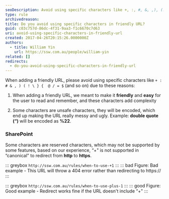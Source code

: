 ```yaml
---
seoDescription: Avoid using specific characters like +, :, #, &, ,), (!, }, {, @, /, =, $ and others in friendly URLs to ensure they are readable, memorable and safe.
type: rule
archivedreason:
title: Do you avoid using specific characters in friendly URL?
guid: c03c757d-86dc-4f31-9aa3-f1c6670c7d63
uri: avoid-using-specific-characters-in-friendly-url
created: 2017-04-26T20:15:26.0000000Z
authors:
  - title: William Yin
    url: https://ssw.com.au/people/william-yin
related: []
redirects:
  - do-you-avoid-using-specific-characters-in-friendly-url
---
```


When adding a friendly URL, please avoid using specific characters like `+ : # & , ) ( ! \ } {  @ / = $` (and so on) due to these reasons:

<!--endintro-->

1. When adding a friendly URL, we meant to make it **friendly** and **easy** for the user to read and remember, and these characters add complexity

2. Some characters are unsafe characters, they will be encoded, which end up making the URL really messy and ugly. Example: **double quote (“)** will be encoded as **%22**.

### SharePoint

Some characters are reserved characters, which may not be supported by some features, based on our experience, “+" is not supported in “canonical" to redirect from **http** to **https**.

::: greybox
`http://ssw.com.au/rules/when-to-use-+1`
:::
::: bad
Figure: Bad example - This URL will throw a 404 error rather than redirecting to https://
:::

::: greybox
`http://ssw.com.au/rules/when-to-use-plus-1`
:::
::: good
Figure: Good example - Redirect works fine if the URL doesn't include “+"
:::
